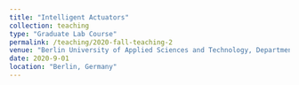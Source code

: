 ```yaml
---
title: "Intelligent Actuators"
collection: teaching
type: "Graduate Lab Course"
permalink: /teaching/2020-fall-teaching-2
venue: "Berlin University of Applied Sciences and Technology, Department of Electrical Engineering"
date: 2020-9-01
location: "Berlin, Germany"
---
```


